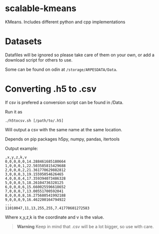 # scalable-kmeans
KMeans. Includes different python and cpp implementations 


# Datasets
Datafiles will be ignored so please take care of them on your own, or add a download script for others to use.

Some can be found on odin at ```/storage/ARPESDATA/Data```.


# Converting .h5 to .csv
If csv is prefered a conversion script can be found in /Data.

Run it as
```
./h5tocsv.sh [/path/to/.h5]
```
Will output a csv with the same name at the same location.

Depends on pip packages h5py, numpy, pandas, itertools

Output example:
```
,x,y,z,k,v
0,0,0,0,0,14.288461685180664
1,0,0,0,1,22.503585815429688
2,0,0,0,2,21.361770629882812
3,0,0,0,3,19.15595054626465
4,0,0,0,4,17.359394073486328
5,0,0,0,5,18.26104736328125
6,0,0,0,6,15.660025596618652
7,0,0,0,7,13.00551700592041
8,0,0,0,8,16.275680541992188
9,0,0,0,9,16.462200164794922
...
11010047,11,13,255,255,7.41770601272583
```
Where x,y,z,k is the coordinate and v is the value.

> **Warning**
> Keep in mind that .csv will be a lot bigger, so use with care.

